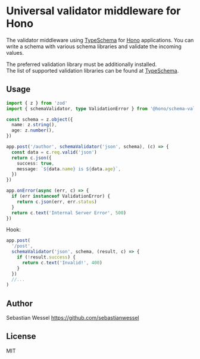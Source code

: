 # Universal validator middleware for Hono

The validator middleware using [TypeSchema](https://typeschema.com) for [Hono](https://honojs.dev) applications.
You can write a schema with various schema libraries and validate the incoming values.

The preferred validation library must be additionally installed.  
The list of supported validation libraries can be found at [TypeSchema](https://typeschema.com/#coverage).

## Usage

```ts
import { z } from 'zod'
import { schemaValidator, type ValidationError } from '@hono/schema-validator'

const schema = z.object({
  name: z.string(),
  age: z.number(),
})

app.post('/author', schemaValidator('json', schema), (c) => {
  const data = c.req.valid('json')
  return c.json({
    success: true,
    message: `${data.name} is ${data.age}`,
  })
})

app.onError(async (err, c) => {
  if (err instanceof ValidationError) {
    return c.json(err, err.status)
  }
  return c.text('Internal Server Error', 500)
})
```

Hook:

```ts
app.post(
  '/post',
  schemaValidator('json', schema, (result, c) => {
    if (!result.success) {
      return c.text('Invalid!', 400)
    }
  })
  //...
)
```

## Author

Sebastian Wessel <https://github.com/sebastianwessel>

## License

MIT
